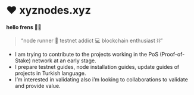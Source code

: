 # ❤ xyznodes.xyz

#### hello frens 👾🧪

> “node runner 💨 testnet addict 💻 blockchain enthusiast ⛓”

* I am trying to contribute to the projects working in the PoS (Proof-of-Stake) network at an early stage.
* I prepare testnet guides, node installation guides, update guides of projects in Turkish language.
* I’m interested in validating also i’m looking to collaborations to validate and provide value.
